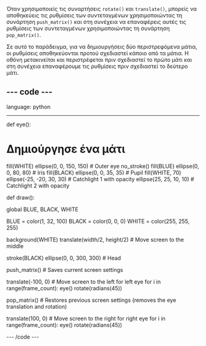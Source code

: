 Όταν χρησιμοποιείς τις συναρτήσεις `rotate()` και `translate()`, μπορείς να αποθηκεύεις τις ρυθμίσεις των συντεταγμένων χρησιμοποιώντας τη συνάρτηση `push_matrix()` και στη συνέχεια να επαναφέρεις αυτές τις ρυθμίσεις των συντεταγμένων χρησιμοποιώντας τη συνάρτηση `pop_matrix()`.

Σε αυτό το παράδειγμα, για να δημιουργήσεις δύο περιστρεφόμενα μάτια, οι ρυθμίσεις αποθηκεύονται προτού σχεδιαστεί κάποιο από τα μάτια. Η οθόνη μετακινείται και περιστρέφεται πριν σχεδιαστεί το πρώτο μάτι και στη συνέχεια επαναφέρουμε τις ρυθμίσεις πριν σχεδιαστεί το δεύτερο μάτι.

--- code ---
---
language: python

---

def eye():

# Δημιούργησε ένα μάτι
  fill(WHITE) ellipse(0, 0, 150, 150) # Outer eye no_stroke() fill(BLUE) ellipse(0, 0, 80, 80) # Iris fill(BLACK) ellipse(0, 0, 35, 35) # Pupil fill(WHITE, 70) ellipse(-25, -20, 30, 30) # Catchlight 1 with opacity ellipse(25, 25, 10, 10) # Catchlight 2 with opacity

def draw():

  global BLUE, BLACK, WHITE

  BLUE = color(1, 32, 100) BLACK = color(0, 0, 0) WHITE = color(255, 255, 255)

  background(WHITE) translate(width/2, height/2) # Move screen to the middle

  stroke(BLACK) ellipse(0, 0, 300, 300) # Head

  push_matrix() # Saves current screen settings

  translate(-100, 0) # Move screen to the left for left eye for i in range(frame_count): eye() rotate(radians(45))

  pop_matrix() # Restores previous screen settings (removes the eye translation and rotation)

  translate(100, 0) # Move screen to the right for right eye for i in range(frame_count): eye() rotate(radians(45))

--- /code ---

